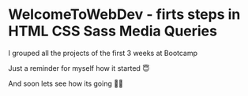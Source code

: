 # WelcomeToWebDev - firts steps in HTML CSS Sass Media Queries


I grouped all the projects of the first 3 weeks at Bootcamp

Just a reminder for myself how it started 😇 

And soon lets see how its going 🏄‍♀️
